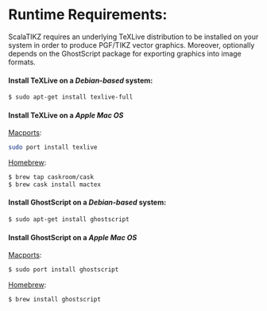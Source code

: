 # Runtime Requirements:

ScalaTIKZ requires an underlying TeXLive distribution to be installed on your system
in order to produce PGF/TIKZ vector graphics. Moreover, optionally depends on the GhostScript
package for exporting graphics into image formats.

#### Install TeXLive on a ***Debian-based*** system:
```bash
$ sudo apt-get install texlive-full
```

#### Install TeXLive on a ***Apple Mac OS***

[Macports](https://www.macports.org):
```bash
sudo port install texlive
```

[Homebrew](http://brew.sh):
```bash
$ brew tap caskroom/cask
$ brew cask install mactex
```

#### Install GhostScript on a ***Debian-based*** system:
```bash
$ sudo apt-get install ghostscript
```

#### Install GhostScript on a ***Apple Mac OS***

[Macports](https://www.macports.org):
```bash
$ sudo port install ghostscript
```

[Homebrew](http://brew.sh):
```bash
$ brew install ghostscript
```
